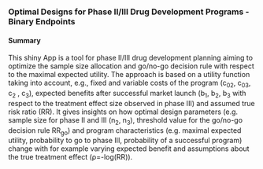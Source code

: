 ### Optimal Designs for Phase II/III Drug Development Programs - Binary Endpoints


#### Summary
This shiny App is a tool for phase II/III drug development planning aiming to optimize the sample size allocation and go/no-go decision rule with respect to the maximal expected utility. The approach is based on a utility function taking into account, e.g., fixed and variable costs of the program (c<sub>02</sub>, c<sub>03</sub>, c<sub>2</sub> , c<sub>3</sub>), expected benefits after successful market launch (b<sub>1</sub>, b<sub>2</sub>, b<sub>3</sub> with respect to the treatment effect size observed in phase III) and assumed true risk ratio (RR). It gives insights on how optimal design parameters (e.g. sample size for phase II and III (n<sub>2</sub>, n<sub>3</sub>), threshold value for the go/no-go decision rule RR<sub>go</sub>) and program characteristics (e.g. maximal expected utility, probability to go to phase III, probability of a successful program) change with for example varying expected benefit and assumptions about the true treatment effect (&rho;=-log(RR)).

